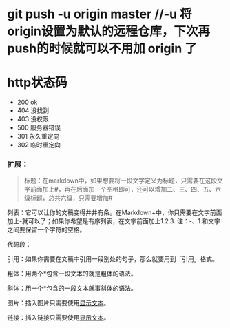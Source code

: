 
# git push -u origin master  //-u 将origin设置为默认的远程仓库，下次再push的时候就可以不用加 origin 了

# http状态码
- 200  ok
- 404 没找到
- 403 没权限
- 500 服务器错误
- 301 永久重定向
- 302 临时重定向



### 扩展：
> 标题：在markdown中，如果想要将一段文字定义为标题，只需要在这段文字前面加上#，再在后面加一个空格即可，还可以增加二、三、四、五、六级标题，总共六级，只需要增加#

列表：它可以让你的文稿变得井井有条。在Markdown+中，你只需要在文字前面加上-就可以了；如果你希望是有序列表，在文字前面加上1.2.3. 注：-、1.和文字之间要保留一个字符的空格。

代码段：

引用：如果你需要在文稿中引用一段别处的句子，那么就要用到「引用」格式。

粗体：用两个*包含一段文本的就是粗体的语法。

斜体：用一个*包含的一段文本就事斜体的语法。

图片：插入图片只需要使用[显示文本](图片链接地址)。

链接：插入链接只需要使用[显示文本](链接地址)。
